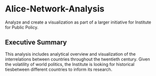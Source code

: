 # Alice-Network-Analysis
Analyze and create a visualization as part of a larger initiative for Institute for Public Policy.

## Executive Summary
This analysis includes analytical overview and visualization of the interrelations between countries throughout the
twentieth century. Given the volatility of world politics, the Institute is looking for historical tiesbetween different countries to inform its research.